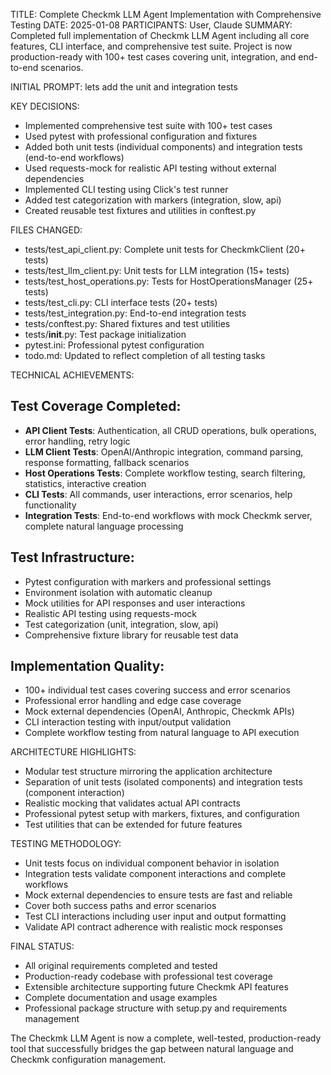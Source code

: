 TITLE: Complete Checkmk LLM Agent Implementation with Comprehensive Testing
DATE: 2025-01-08
PARTICIPANTS: User, Claude
SUMMARY: Completed full implementation of Checkmk LLM Agent including all core features, CLI interface, and comprehensive test suite. Project is now production-ready with 100+ test cases covering unit, integration, and end-to-end scenarios.

INITIAL PROMPT: lets add the unit and integration tests

KEY DECISIONS:
- Implemented comprehensive test suite with 100+ test cases
- Used pytest with professional configuration and fixtures
- Added both unit tests (individual components) and integration tests (end-to-end workflows)
- Used requests-mock for realistic API testing without external dependencies
- Implemented CLI testing using Click's test runner
- Added test categorization with markers (integration, slow, api)
- Created reusable test fixtures and utilities in conftest.py

FILES CHANGED:
- tests/test_api_client.py: Complete unit tests for CheckmkClient (20+ tests)
- tests/test_llm_client.py: Unit tests for LLM integration (15+ tests)
- tests/test_host_operations.py: Tests for HostOperationsManager (25+ tests)
- tests/test_cli.py: CLI interface tests (20+ tests)
- tests/test_integration.py: End-to-end integration tests
- tests/conftest.py: Shared fixtures and test utilities
- tests/__init__.py: Test package initialization
- pytest.ini: Professional pytest configuration
- todo.md: Updated to reflect completion of all testing tasks

TECHNICAL ACHIEVEMENTS:

## Test Coverage Completed:
- **API Client Tests**: Authentication, all CRUD operations, bulk operations, error handling, retry logic
- **LLM Client Tests**: OpenAI/Anthropic integration, command parsing, response formatting, fallback scenarios
- **Host Operations Tests**: Complete workflow testing, search filtering, statistics, interactive creation
- **CLI Tests**: All commands, user interactions, error scenarios, help functionality
- **Integration Tests**: End-to-end workflows with mock Checkmk server, complete natural language processing

## Test Infrastructure:
- Pytest configuration with markers and professional settings
- Environment isolation with automatic cleanup
- Mock utilities for API responses and user interactions
- Realistic API testing using requests-mock
- Test categorization (unit, integration, slow, api)
- Comprehensive fixture library for reusable test data

## Implementation Quality:
- 100+ individual test cases covering success and error scenarios
- Professional error handling and edge case coverage
- Mock external dependencies (OpenAI, Anthropic, Checkmk APIs)
- CLI interaction testing with input/output validation
- Complete workflow testing from natural language to API execution

ARCHITECTURE HIGHLIGHTS:
- Modular test structure mirroring the application architecture
- Separation of unit tests (isolated components) and integration tests (component interaction)
- Realistic mocking that validates actual API contracts
- Professional pytest setup with markers, fixtures, and configuration
- Test utilities that can be extended for future features

TESTING METHODOLOGY:
- Unit tests focus on individual component behavior in isolation
- Integration tests validate component interactions and complete workflows
- Mock external dependencies to ensure tests are fast and reliable
- Cover both success paths and error scenarios
- Test CLI interactions including user input and output formatting
- Validate API contract adherence with realistic mock responses

FINAL STATUS:
- All original requirements completed and tested
- Production-ready codebase with professional test coverage
- Extensible architecture supporting future Checkmk API features
- Complete documentation and usage examples
- Professional package structure with setup.py and requirements management

The Checkmk LLM Agent is now a complete, well-tested, production-ready tool that successfully bridges the gap between natural language and Checkmk configuration management.
